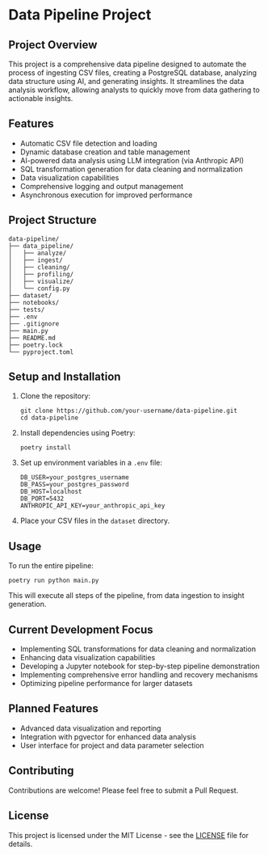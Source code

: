 # Data Pipeline Project

## Project Overview

This project is a comprehensive data pipeline designed to automate the process of ingesting CSV files, creating a PostgreSQL database, analyzing data structure using AI, and generating insights. It streamlines the data analysis workflow, allowing analysts to quickly move from data gathering to actionable insights.

## Features

- Automatic CSV file detection and loading
- Dynamic database creation and table management
- AI-powered data analysis using LLM integration (via Anthropic API)
- SQL transformation generation for data cleaning and normalization
- Data visualization capabilities
- Comprehensive logging and output management
- Asynchronous execution for improved performance

## Project Structure

```
data-pipeline/
├── data_pipeline/
│   ├── analyze/
│   ├── ingest/
│   ├── cleaning/
│   ├── profiling/
│   ├── visualize/
│   └── config.py
├── dataset/
├── notebooks/
├── tests/
├── .env
├── .gitignore
├── main.py
├── README.md
├── poetry.lock
└── pyproject.toml
```

## Setup and Installation

1. Clone the repository:
   ```
   git clone https://github.com/your-username/data-pipeline.git
   cd data-pipeline
   ```

2. Install dependencies using Poetry:
   ```
   poetry install
   ```

3. Set up environment variables in a `.env` file:
   ```
   DB_USER=your_postgres_username
   DB_PASS=your_postgres_password
   DB_HOST=localhost
   DB_PORT=5432
   ANTHROPIC_API_KEY=your_anthropic_api_key
   ```

4. Place your CSV files in the `dataset` directory.

## Usage

To run the entire pipeline:

```
poetry run python main.py
```

This will execute all steps of the pipeline, from data ingestion to insight generation.

## Current Development Focus

- Implementing SQL transformations for data cleaning and normalization
- Enhancing data visualization capabilities
- Developing a Jupyter notebook for step-by-step pipeline demonstration
- Implementing comprehensive error handling and recovery mechanisms
- Optimizing pipeline performance for larger datasets

## Planned Features

- Advanced data visualization and reporting
- Integration with pgvector for enhanced data analysis
- User interface for project and data parameter selection

## Contributing

Contributions are welcome! Please feel free to submit a Pull Request.

## License

This project is licensed under the MIT License - see the [LICENSE](LICENSE) file for details.